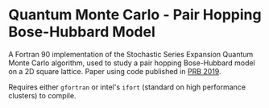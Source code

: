 # Quantum Monte Carlo - Pair Hopping Bose-Hubbard Model

A Fortran 90 implementation of the Stochastic Series Expansion Quantum Monte Carlo algorithm, used to study a pair hopping Bose-Hubbard model on a 2D square lattice. Paper using code published in [PRB 2019](https://journals.aps.org/prb/abstract/10.1103/PhysRevB.100.104433).

Requires either `gfortran` or intel's `ifort` (standard on high performance clusters) to compile.
